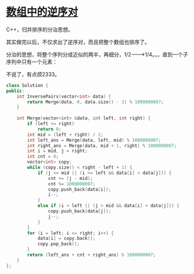 # [数组中的逆序对](https://www.nowcoder.com/practice/96bd6684e04a44eb80e6a68efc0ec6c5?tpId=13&tqId=11188&rp=2&ru=/ta/coding-interviews&qru=/ta/coding-interviews/question-ranking )

C++，归并排序的分治思想。

其实做完以后，不仅求出了逆序对，而且把整个数组也排序了。

分治的思想，将整个序列分成近似的两半，再细分，1/2--->1/4。。。直到一个子序列中只有一个元素：

不说了，有点烦2333。

```cpp
class Solution {
public:
    int InversePairs(vector<int> data) {
        return Merge(data, 0, data.size() - 1) % 1000000007;
    }
    
    int Merge(vector<int> &data, int left, int right) {
        if (left >= right)
            return 0;
        int mid = (left + right) / 2;
        int left_ans = Merge(data, left, mid) % 1000000007;
        int right_ans = Merge(data, mid + 1, right) % 1000000007;
        int i = mid, j = right;
        int cnt = 0;
        vector<int> copy;
        while (copy.size() < right - left + 1) {
            if (j <= mid || (i >= left && data[i] > data[j])) {
                cnt += (j - mid);
                cnt %= 1000000007;
                copy.push_back(data[i]);
                i--;
            }
            else if (i < left || (j > mid && data[i] < data[j])) {
                copy.push_back(data[j]);
                j--;
            }
        }
        for (i = left; i <= right; i++) {
            data[i] = copy.back();
            copy.pop_back();
        }
        return (left_ans + cnt + right_ans) % 1000000007;
    }
};
```

